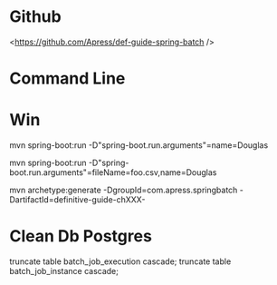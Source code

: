 

# Github
<https://github.com/Apress/def-guide-spring-batch />

# Command Line
# Win
mvn spring-boot:run -D"spring-boot.run.arguments"=name=Douglas

mvn spring-boot:run -D"spring-boot.run.arguments"=fileName=foo.csv,name=Douglas

mvn archetype:generate -DgroupId=com.apress.springbatch -DartifactId=definitive-guide-chXXX-

# Clean Db Postgres

truncate table batch_job_execution cascade;
truncate table batch_job_instance cascade;